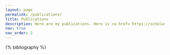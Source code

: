 ```yaml
---
layout: page
permalink: /publications/
title: Publications
description: Here are my publications. Here is <a href='https://scholar.google.com/citations?user=ysCihSkAAAAJ'> `my google scholar` </a> 
nav: true
nav_order: 2
---
```


<!-- _pages/publications.md -->
<div class="publications">

{% bibliography %}

</div>
